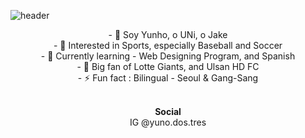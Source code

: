 
![header](https://capsule-render.vercel.app/api?type=waving&color=gradient&height=300&section=header&text=¡Bienvenido!&fontsize=88&animation=fadeIn)


<div align=center>
- 👋 Soy Yunho, o UNi, o Jake <br/>
- 👀 Interested in Sports, especially Baseball and Soccer <br/>
- 🌱 Currently learning - Web Designing Program, and Spanish <br/>
- 💞️ Big fan of Lotte Giants, and Ulsan HD FC <br/>
- ⚡ Fun fact : Bilingual - Seoul & Gang-Sang <br/><br/>

  **Social** <br/>
  IG @yuno.dos.tres
</div>





<!---
YH50/YH50 is a ✨ special ✨ repository because its `README.md` (this file) appears on your GitHub profile.
You can click the Preview link to take a look at your changes.
--->
